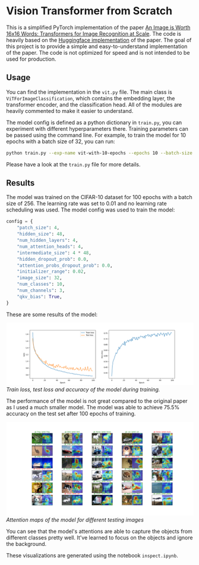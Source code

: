 # Vision Transformer from Scratch

This is a simplified PyTorch implementation of the paper [An Image is Worth 16x16 Words: Transformers for Image Recognition at Scale](https://arxiv.org/abs/2010.11929). The code is heavily based on the [Huggingface implementation](https://github.com/huggingface/transformers/blob/main/src/transformers/models/vit/modeling_vit.py) of the paper. The goal of this project is to provide a simple and easy-to-understand implementation of the paper. The code is not optimized for speed and is not intended to be used for production.

## Usage

You can find the implementation in the `vit.py` file. The main class is `ViTForImageClassification`, which contains the embedding layer, the transformer encoder, and the classification head. All of the modules are heavily commented to make it easier to understand.

The model config is defined as a python dictionary in `train.py`, you can experiment with different hyperparameters there. Training parameters can be passed using the command line. For example, to train the model for 10 epochs with a batch size of 32, you can run:

```bash
python train.py --exp-name vit-with-10-epochs --epochs 10 --batch-size 32
```

Please have a look at the `train.py` file for more details.

## Results

The model was trained on the CIFAR-10 dataset for 100 epochs with a batch size of 256. The learning rate was set to 0.01 and no learning rate scheduling was used. The model config was used to train the model:

```python
config = {
    "patch_size": 4,
    "hidden_size": 48,
    "num_hidden_layers": 4,
    "num_attention_heads": 4,
    "intermediate_size": 4 * 48,
    "hidden_dropout_prob": 0.0,
    "attention_probs_dropout_prob": 0.0,
    "initializer_range": 0.02,
    "image_size": 32,
    "num_classes": 10,
    "num_channels": 3,
    "qkv_bias": True,
}
```
These are some results of the model:

![](/assets/metrics.png)
*Train loss, test loss and accuracy of the model during training.*

The performance of the model is not great compared to the original paper as I used a much smaller model. The model was able to achieve 75.5% accuracy on the test set after 100 epochs of training.

![](/assets/attention.png)
*Attention maps of the model for different testing images*

You can see that the model's attentions are able to capture the objects from different classes pretty well. It've learned to focus on the objects and ignore the background.

These visualizations are generated using the notebook `inspect.ipynb`.

